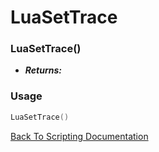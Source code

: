 # LuaSetTrace

### LuaSetTrace()
- ***Returns:*** 

### Usage

```Lua
LuaSetTrace()
```


[Back To Scripting Documentation](../README.md)
